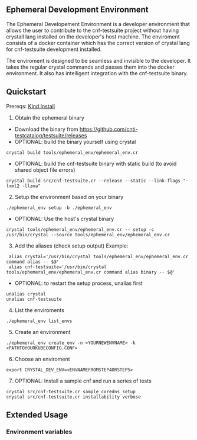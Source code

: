 ## Ephemeral Development Environment

The Ephemeral Developement Environment is a developer environment that allows the user to contribute to the cnf-testsuite project without having crystall lang installed on the developer's host machine. The enviroment consists of a docker container which has the correct version of crystal lang for cnf-testsuite development installed.

The enviroment is designed to be seamless and invisible to the developer. It takes the regular crystal commands and passes them into the docker environment. It also has intelligent integration with the cnf-testsuite binary.

## Quickstart

Prereqs: [Kind Install](../../KIND-INSTALL.md)

1. Obtain the ephemeral binary

- Download the binary from https://github.com/cnti-testcatalog/testsuite/releases
- OPTIONAL: build the binary yourself using crystal

```
crystal build tools/ephemeral_env/ephemeral_env.cr
```

- OPTIONAL: build the cnf-testsuite binary with static build (to avoid shared object file errors)

```
crystal build src/cnf-testsuite.cr --release --static --link-flags "-lxml2 -llzma"
```

2. Setup the environment based on your binary

```
./ephemeral_env setup -b ./ephemeral_env
```

- OPTIONAL: Use the host's crystal binary

```
crystal tools/ephemeral_env/ephemeral_env.cr -- setup -c /usr/bin/crystal --source tools/ephemeral_env/ephemeral_env.cr
```

3. Add the aliases (check setup output)
   Example:

```
 alias crystal='/usr/bin/crystal tools/ephemeral_env/ephemeral_env.cr command alias -- $@'
 alias cnf-testsuite='/usr/bin/crystal tools/ephemeral_env/ephemeral_env.cr command alias binary -- $@'
```

- OPTIONAL: to restart the setup process, unalias first

```
unalias crystal
unalias cnf-testsuite
```

4.  List the enviroments

```
./ephemeral_env list_envs
```

5. Create an environment

```
./ephemeral_env create_env -n <YOURNEWENVNAME> -k <PATHTOYOURKUBECONFIG.CONF>
```

6. Choose an enviroment

```
export CRYSTAL_DEV_ENV=<ENVNAMEFROMSTEP4ORSTEP5>
```

7. OPTIONAL: Install a sample cnf and run a series of tests

```
crystal src/cnf-testsuite.cr sample_coredns_setup
crystal src/cnf-testsuite.cr installability verbose
```

## Extended Usage

### Environment variables
